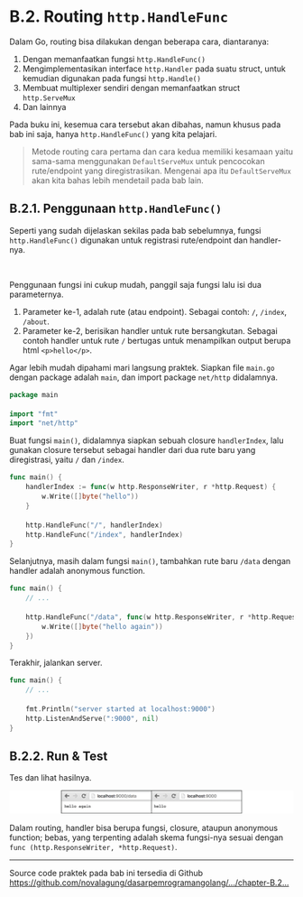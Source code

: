 # B.2. Routing `http.HandleFunc`

Dalam Go, routing bisa dilakukan dengan beberapa cara, diantaranya:

 1. Dengan memanfaatkan fungsi `http.HandleFunc()`
 2. Mengimplementasikan interface `http.Handler` pada suatu struct, untuk kemudian digunakan pada fungsi `http.Handle()`
 3. Membuat multiplexer sendiri dengan memanfaatkan struct `http.ServeMux`
 4. Dan lainnya

Pada buku ini, kesemua cara tersebut akan dibahas, namun khusus pada bab ini saja, hanya `http.HandleFunc()` yang kita pelajari.

> Metode routing cara pertama dan cara kedua memiliki kesamaan yaitu sama-sama menggunakan `DefaultServeMux` untuk pencocokan rute/endpoint yang diregistrasikan. Mengenai apa itu `DefaultServeMux` akan kita bahas lebih mendetail pada bab lain.

## B.2.1. Penggunaan `http.HandleFunc()`

Seperti yang sudah dijelaskan sekilas pada bab sebelumnya, fungsi `http.HandleFunc()` digunakan untuk registrasi rute/endpoint dan handler-nya.

<div id="ads">&nbsp;</div>

Penggunaan fungsi ini cukup mudah, panggil saja fungsi lalu isi dua parameternya.

 1. Parameter ke-1, adalah rute (atau endpoint). Sebagai contoh: `/`, `/index`, `/about`.
 2. Parameter ke-2, berisikan handler untuk rute bersangkutan. Sebagai contoh handler untuk rute `/` bertugas untuk menampilkan output berupa html `<p>hello</p>`.

Agar lebih mudah dipahami mari langsung praktek. Siapkan file `main.go` dengan package adalah `main`, dan import package `net/http` didalamnya.

```go
package main

import "fmt"
import "net/http"
```

Buat fungsi `main()`, didalamnya siapkan sebuah closure `handlerIndex`, lalu gunakan closure tersebut sebagai handler dari dua rute baru yang diregistrasi, yaitu `/` dan `/index`.

```go
func main() {
	handlerIndex := func(w http.ResponseWriter, r *http.Request) {
		w.Write([]byte("hello"))
	}

	http.HandleFunc("/", handlerIndex)
	http.HandleFunc("/index", handlerIndex)
}
```

Selanjutnya, masih dalam fungsi `main()`, tambahkan rute baru `/data` dengan handler adalah anonymous function.

```go
func main() {
    // ...

    http.HandleFunc("/data", func(w http.ResponseWriter, r *http.Request) {
    	w.Write([]byte("hello again"))
    })
}
```

Terakhir, jalankan server.

```go
func main() {
    // ...

    fmt.Println("server started at localhost:9000")
    http.ListenAndServe(":9000", nil)
}
```

## B.2.2. Run & Test

Tes dan lihat hasilnya.

![Rute `/data` mengembalikan data json](images/B.2_1_routing.png)

Dalam routing, handler bisa berupa fungsi, closure, ataupun anonymous function; bebas, yang terpenting adalah skema fungsi-nya sesuai dengan `func (http.ResponseWriter, *http.Request)`.

---

<div class="source-code-link">
    <div class="source-code-link-message">Source code praktek pada bab ini tersedia di Github</div>
    <a href="https://github.com/novalagung/dasarpemrogramangolang/tree/master/chapter-B.2-routing-http-handlefunc">https://github.com/novalagung/dasarpemrogramangolang/.../chapter-B.2...</a>
</div>
